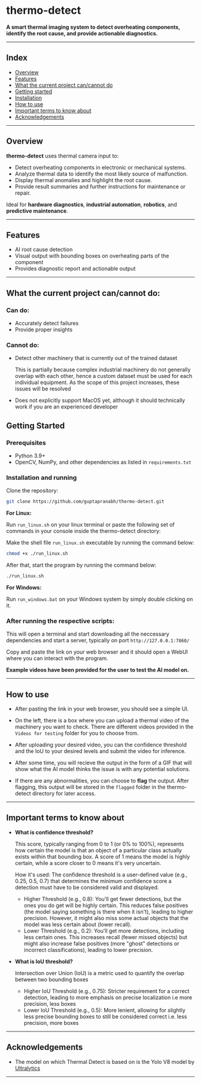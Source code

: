 # thermo-detect

**A smart thermal imaging system to detect overheating components, identify the root cause, and provide actionable diagnostics.**

---

## Index

- [Overview](https://github.com/guptapranabh/thermo-detect?tab=readme-ov-file#overview)
- [Features](https://github.com/guptapranabh/thermo-detect?tab=readme-ov-file#features)
- [What the current project can/cannot do](https://github.com/guptapranabh/thermo-detect?tab=readme-ov-file#what-the-current-project-cancannot-do)
- [Getting started](https://github.com/guptapranabh/thermo-detect?tab=readme-ov-file#getting-started)
- [Installation](https://github.com/guptapranabh/thermo-detect?tab=readme-ov-file#installation-and-running)
- [How to use](https://github.com/guptapranabh/thermo-detect#how-to-use)
- [Important terms to know about](https://github.com/guptapranabh/thermo-detect#important-terms-to-know-about)
- [Acknowledgements](https://github.com/guptapranabh/thermo-detect?tab=readme-ov-file#acknowledgements)
---
## Overview

**thermo-detect** uses thermal camera input to:
- Detect overheating components in electronic or mechanical systems.
- Analyze thermal data to identify the most likely source of malfunction.
- Display thermal anomalies and highlight the root cause.
- Provide result summaries and further instructions for maintenance or repair.

Ideal for **hardware diagnostics**, **industrial automation**, **robotics**, and **predictive maintenance**.

---

## Features

- AI root cause detection
- Visual output with bounding boxes on overheating parts of the component
- Provides diagnostic report and actionable output

---

## What the current project can/cannot do:


### Can do:

- Accurately detect failures 
- Provide proper insights

### Cannot do:

- Detect other machinery that is currently out of the trained dataset

  This is partially because complex industrial machinery do not generally overlap with each other,
  hence a custom dataset must be used for each individual equipment.
  As the scope of this project increases, these issues will be resolved

- Does not explicitly support MacOS yet, although it should technically work if you are an experienced developer

## Getting Started

### Prerequisites
- Python 3.9+
- OpenCV, NumPy, and other dependencies as listed in `requirements.txt`


### Installation and running

Clone the repository:
```bash
git clone https://github.com/guptapranabh/thermo-detect.git
```

**For Linux:**

Run `run_linux.sh` on your linux terminal or paste the following set of commands in your console inside the thermo-detect directory:

Make the shell file `run_linux.sh` executable by running the command below:
```bash
chmod +x ./run_linux.sh
```

After that, start the program by running the command below:
```bash
./run_linux.sh
```

**For Windows:**

Run `run_windows.bat` on your Windows system by simply double clicking on it.



### After running the respective scripts:

  
This will open a terminal and start downloading all the neccessary dependencies and start a server, typically on port `http://127.0.0.1:7860/`

Copy and paste the link on your web browser and it should open a WebUI where you can interact with the program.



**Example videos have been provided for the user to test the AI model on.**


---

## How to use

- After pasting the link in your web browser, you should see a simple UI.
  
- On the left, there is a box where you can upload a thermal video of the machinery you want to check.
  There are different videos provided in the `Videos for testing` folder for you to choose from.

- After uploading your desired video, you can the confidence threshold and the IoU to your desired levels and submit the video for inference.

- After some time, you will recieve the output in the form of a GIF that will show what the AI model thinks the issue is with any potential solutions.

- If there are any abnormalities, you can choose to **flag** the output. After flagging, this output will be stored in the `flagged` folder in the thermo-detect directory for later access.

---

## Important terms to know about

- **What is confidence threshold?**

  This score, typically ranging from 0 to 1 (or 0% to 100%), represents how certain the model is that an object of a particular class actually exists within that bounding box. A score of 1 means the model is highly certain, while a score closer to 0 means it's very uncertain.

  How it's used: The confidence threshold is a user-defined value (e.g., 0.25, 0.5, 0.7) that determines the minimum confidence score a detection must have to be considered valid and displayed.

    - Higher Threshold (e.g., 0.8): You'll get fewer detections, but the ones you do get will be highly certain. This reduces false positives (the model saying something is there when it isn't), leading to higher precision. However, it might also miss some actual objects that the model was less certain about (lower recall).
    - Lower Threshold (e.g., 0.2): You'll get more detections, including less certain ones. This increases recall (fewer missed objects) but might also increase false positives (more "ghost" detections or incorrect classifications), leading to lower precision.
 


- **What is IoU threshold?**

  Intersection over Union (IoU) is a metric used to quantify the overlap between two bounding boxes

  - Higher IoU Threshold (e.g., 0.75): Stricter requirement for a correct detection, leading to more emphasis on precise localization i.e more precision, less boxes
  - Lower IoU Threshold (e.g., 0.5): More lenient, allowing for slightly less precise bounding boxes to still be considered correct i.e. less precision, more boxes

---

## Acknowledgements

- The model on which Thermal Detect is based on is the Yolo V8 model by [Ultralytics](https://github.com/ultralytics/ultralytics)

---
